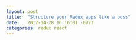 ```yaml
---
layout: post
title:  "Structure your Redux apps like a boss"
date:   2017-04-28 16:16:01 -0723
categories: redux react
---
```

